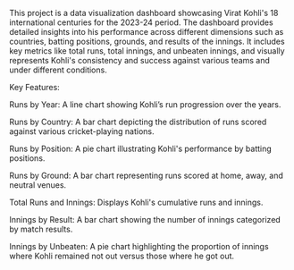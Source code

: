 This project is a data visualization dashboard showcasing Virat Kohli's 18 international centuries for the 2023-24 period. The dashboard provides detailed insights into his performance across different dimensions such as countries, batting positions, grounds, and results of the innings. It includes key metrics like total runs, total innings, and unbeaten innings, and visually represents Kohli's consistency and success against various teams and under different conditions.

Key Features:

Runs by Year: A line chart showing Kohli’s run progression over the years.

Runs by Country: A bar chart depicting the distribution of runs scored against various cricket-playing nations.

Runs by Position: A pie chart illustrating Kohli's performance by batting positions.

Runs by Ground: A bar chart representing runs scored at home, away, and neutral venues.

Total Runs and Innings: Displays Kohli's cumulative runs and innings.

Innings by Result: A bar chart showing the number of innings categorized by match results.

Innings by Unbeaten: A pie chart highlighting the proportion of innings where Kohli remained not out versus those where he got out.
